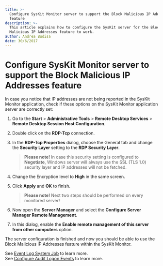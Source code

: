 ```yaml
---
title: >-
  Configure SysKit Monitor server to support the Block Malicious IP Addresses
  feature
description: >-
  This article explains how to configure the SysKit server for the Block
  Malicious IP Addresses feature to work.
author: Andrea Budisa
date: 30/6/2017
---
```


# Configure SysKit Monitor server to support the Block Malicious IP Addresses feature

In case you notice that IP addresses are not being reported in the SysKit Monitor application, check if these options on the SysKit Monitor application server are correctly set:

1. Go to the **Start** &gt; **Administrative Tools** &gt; **Remote Desktop Services** &gt; **Remote Desktop Session Host Configuration**.
2. Double click on the **RDP-Tcp** connection.
3. In the **RDP-Tcp Properties** dialog, choose the General tab and change the **Security Layer** setting to the **RDP Security Layer**.

   > **Please note!** In case this security setting is configured to **Negotiate**, Windows server will always use the SSL \(TLS 1.0\) security layer and IP addresses will not be fetched.

4. Change the Encryption level to **High** in the same screen.
5. Click **Apply** and **OK** to finish.

   > **Please note!** Next two steps should be performed on every monitored server!

6. Now open the **Server Manager** and select the **Configure Server Manager Remote Management**.
7. In this dialog, enable the **Enable remote management of this server from other computers** option.

The server configuration is finished and now you should be able to use the Block Malicious IP Addresses feature within the SysKit Monitor.

See [Event Log System Job](https://github.com/SysKitTeam/docs-monitor/tree/955f0161938e8d56b74b18e9077bfe5dcc62bf63/how-to/get-to-know-syskit-monitor/backstage-screen/configuration/options/README.md#extract-event-log.md) to learn more.  
See [Configure Audit Logon Events](https://github.com/SysKitTeam/docs-monitor/tree/955f0161938e8d56b74b18e9077bfe5dcc62bf63/how-to/how-to/audit-events/configure-audit-logon-events.md) to learn more.

